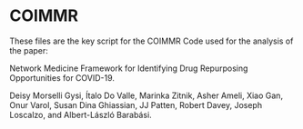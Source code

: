 # COIMMR
These files are the key script for the COIMMR
Code used for the analysis of the paper:

Network Medicine Framework for Identifying Drug Repurposing Opportunities for COVID-19.

Deisy Morselli Gysi, Ítalo Do Valle, Marinka Zitnik, Asher Ameli, Xiao Gan, Onur Varol, Susan Dina Ghiassian, JJ Patten, Robert Davey, Joseph Loscalzo, and Albert-László Barabási.
